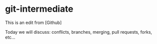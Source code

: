 # git-intermediate

This is an edit from [Github]

Today we will discuss: conflicts, branches, merging, pull requests, forks, etc...
